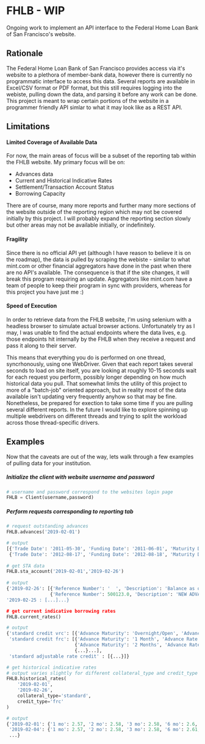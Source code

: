 # FHLB - WIP
Ongoing work to implement an API interface to the Federal Home Loan Bank of San Francisco's website.

## Rationale
The Federal Home Loan Bank of San Francisco provides access via it's website to a plethora of member-bank data, however there is currently no programmatic interface to access this data.  Several reports are available in Excel/CSV format or PDF format, but this still requires logging into the webiste, pulling down the data, and parsing it before any work can be done.  This project is meant to wrap certain portions of the website in a programmer friendly API simlar to what it may look like as a REST API.

## Limitations
#### Limited Coverage of Available Data
For now, the main areas of focus will be a subset of the reporting tab within the FHLB website.  My primary focus will be on:
- Advances data
- Current and Historical Indicative Rates
- Settlement/Transaction Account Status
- Borrowing Capacity

There are of course, many more reports and further many more sections of the website outside of the reporting region which may not be covered initially by this project. I will probably expand the reporting section slowly but other areas may not be available initially, or indefinitely.
#### Fragility
Since there is no official API yet (although I have reason to believe it is on the roadmap), the data is pulled by scraping the webiste - similar to what mint.com or other financial aggregators have done in the past when there are no API's available.  The consequence is that if the site changes, it will break this program requiring an update.  Aggregators like mint.com have a team of people to keep their program in sync with providers, whereas for this project you have just me :)
#### Speed of Execution
In order to retrieve data from the FHLB website, I'm using selenium with a headless browser to simulate actual browser actions.  Unfortunately try as I may, I was unable to find the actual endpoints where the data lives, e.g. those endpoints hit internally by the FHLB when they receive a request and pass it along to their server.  

This means that everything you do is performed on one thread, syncrhonously, using one WebDriver. Given that each report takes several seconds to load on site itself, you are looking at roughly 10-15 seconds wait for each request you perform, possibly longer depending on how much historical data you pull.  That somewhat limits the utility of this project to more of a "batch-job" oriented approach, but in reality most of the data available isn't updating very frequently anyhow so that may be fine.  Nonetheless, be prepared for exection to take some time if you are pulling several different reports. In the future I would like to explore spinning up multiple webdrivers on different threads and trying to split the workload across those thread-specific drivers.  

## Examples
Now that the caveats are out of the way, lets walk through a few examples of pulling data for your institution.

##### Initialize the client with website username and password
```python
# username and password correspond to the websites login page
FHLB = Client(username,password)
```
##### Perform requests corresponding to reporting tab
```python
# request outstanding advances
FHLB.advances('2019-02-01')

# output
[{'Trade Date': '2011-05-30', 'Funding Date': '2011-06-01', 'Maturity Date': '2019-06-15', 'Advance Number': 192511.0, 'Advance Type': 'FRC', 'Current Par ($)': 100000.0, 'Interest Rate (%)': 1.23, 'Next Interest Payment Date': '2019-02-08', 'Accrued Interest ($)':   1835.15, 'Estimated Next Interest Payment ($)': 18591.81, 'Details': 'View'}, 
 {'Trade Date': '2012-08-17', 'Funding Date': '2012-08-18', 'Maturity Date': '2019-07-19', 'Advance Number': 381915.0, 'Advance Type':     'FRC', 'Current Par ($)': 150000000.0, 'Interest Rate (%)': 2.01, 'Next Interest Payment Date': '2019-02-28', 'Accrued Interest ($)':    8053.12, 'Estimated Next Interest Payment ($)': 6589.29, 'Details': 'View'} ...]
 
# get STA data
FHLB.sta_account('2019-02-01','2019-02-26')
 
# output
{'2019-02-26': [{'Reference Number': '  ', 'Description': 'Balance as of close of business', 'Rates (%)': 1.8, 'Debits ($)': None, 'Credits ($)': None, 'Balance ($)': 123458.18}, 
                {'Reference Number': 500123.0, 'Description': 'NEW ADVANCE 500123', 'Rates (%)': None, 'Debits ($)': None, 'Credits ($)': 175000000.0, 'Balance ($)': None}...]
'2019-02-25 : [...]...}

# get current indicative borrowing rates
FHLB.current_rates()

# output
{'standard credit vrc': [{'Advance Maturity': 'Overnight/Open', 'Advance Rate (%)': 2.18}], 
 'standard credit frc': [{'Advance Maturity': '1 Month', 'Advance Rate (%)': 2.19}, 
                         {'Advance Maturity': '2 Months', 'Advance Rate (%)': 2.21}, 
						 {...}...], 
 'standard adjustable rate credit' : [{...}]}

# get historical indicative rates 
# output varies slightly for different collateral_type and credit_type combination
FHLB.historical_rates(
	'2019-02-01',
	'2019-02-26',
	collateral_type='standard',
	credit_type='frc'
)

# output
{'2019-02-01': {'1 mo': 2.57, '2 mo': 2.58, '3 mo': 2.58, '6 mo': 2.6, '1 yr': 2.61, '2 yr': 2.66, '3 yr': 2.68, '5 yr': 2.75, '7 yr': 2.99,'10 yr': 3.24, '15 yr': 3.48, '20 yr': 3.66, '30 yr': 3.86}, 
 '2019-02-04': {'1 mo': 2.57, '2 mo': 2.58, '3 mo': 2.58, '6 mo': 2.61, '1 yr': 2.64, '2 yr': 2.71, '3 yr': 2.74, '5 yr': 2.82, '7 yr': 3.07, '10 yr': 3.3, '15 yr': 3.55, '20 yr': 3.73, '30 yr': 3.89
 ...}
```
